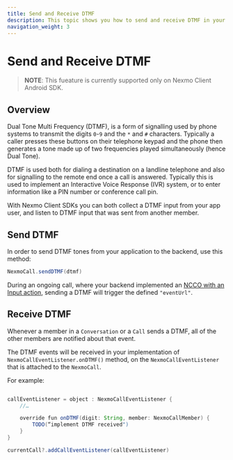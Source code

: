 ```yaml
---
title: Send and Receive DTMF
description: This topic shows you how to send and receive DTMF in your app.
navigation_weight: 3
---
```


# Send and Receive DTMF

> **NOTE**: This fueature is currently supported only on Nexmo Client Android SDK.

## Overview

Dual Tone Multi Frequency (DTMF), is a form of signalling used by phone systems to transmit the digits `0`-`9` and the `*` and `#` characters. Typically a caller presses these buttons on their telephone keypad and the phone then generates a tone made up of two frequencies played simultaneously (hence Dual Tone).

DTMF is used both for dialing a destination on a landline telephone and also for signalling to the remote end once a call is answered. Typically this is used to implement an Interactive Voice Response (IVR) system, or to enter information like a PIN number or conference call pin.

With Nexmo Client SDKs you can both collect a DTMF input from your app user, and listen to DTMF input that was sent from another member.

## Send DTMF

In order to send DTMF tones from your application to the backend, use this method:

```java
NexmoCall.sendDTMF(dtmf)
```

During an ongoing call, where your backend implemented an [NCCO with an Input action](/voice/voice-api/ncco-reference#input), sending a DTMF will trigger the defined `"eventUrl"`.

## Receive DTMF

Whenever a member in a `Conversation` or a `Call` sends a DTMF, all of the other members are notified about that event.

The DTMF events will be received in your implementation of `NexmoCallEventListener.onDTMF()` method, on the `NexmoCallEventListener` that is attached to the `NexmoCall`.

For example:

```java

callEventListener = object : NexmoCallEventListener {
    //…

    override fun onDTMF(digit: String, member: NexmoCallMember) {
        TODO(“implement DTMF received")
    }
}

currentCall?.addCallEventListener(callEventListener)

```
